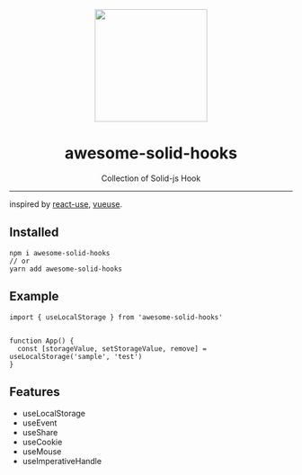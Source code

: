 <div align="center">
  <img width="200px" src="https://www.solidjs.com/assets/logo.123b04bc.svg" />
  <h1 >awesome-solid-hooks</h1>
  <div style="text-align: center">Collection of Solid-js Hook</div>
</div>

---

inspired by [react-use](https://github.com/streamich/react-use), [vueuse](https://github.com/vueuse/vueuse).


## Installed

```
npm i awesome-solid-hooks
// or 
yarn add awesome-solid-hooks
```

## Example

```tsx
import { useLocalStorage } from 'awesome-solid-hooks'


function App() {
  const [storageValue, setStorageValue, remove] = useLocalStorage('sample', 'test')
}
```


## Features

- useLocalStorage
- useEvent
- useShare
- useCookie
- useMouse
- useImperativeHandle

